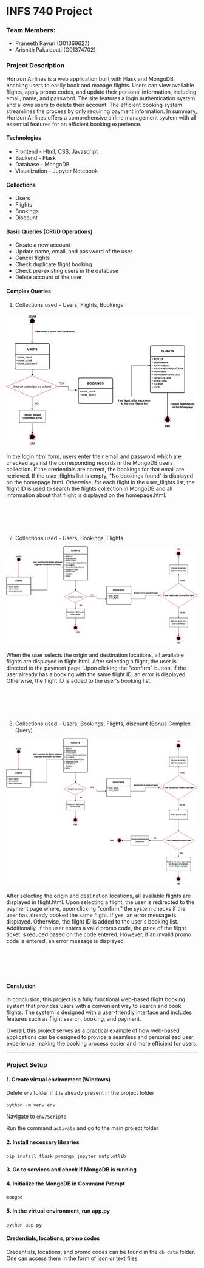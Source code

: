 # INFS 740 Project

### Team Members:
* Praneeth Ravuri (G01369627)
* Arishith Pakalapati (G01374702)


### Project Description

Horizon Airlines is a web application built with Flask and MongoDB, enabling users to easily book and manage flights. Users can view available flights, apply promo codes, and update their personal information, including email, name, and password. The site features a login authentication system and allows users to delete their account. The efficient booking system streamlines the process by only requiring payment information. In summary, Horizon Airlines offers a comprehensive airline management system with all essential features for an efficient booking experience.

#### Technologies
* Frontend - Html, CSS, Javascript
* Backend - Flask
* Database - MongoDB
* Visualization - Jupyter Notebook

#### Collections
* Users
* Flights
* Bookings
* Discount

#### Basic Queries (CRUD Operations)
* Create a new account
* Update name, email, and password of the user
* Cancel flights
* Check duplicate flight booking
* Check pre-existing users in the database
* Delete account of the user

#### Complex Queries
1. Collections used - Users, Flights, Bookings
<div>
<img src="./documentation_images/complex_query_1.png" alt="">
<p>
In the login.html form, users enter their email and password which are checked against the corresponding records in the MongoDB users collection. If the credentials are correct, the bookings for that email are retrieved. If the user_flights list is empty, "No bookings found" is displayed on the homepage.html. Otherwise, for each flight in the user_flights list, the flight ID is used to search the flights collection in MongoDB and all information about that flight is displayed on the homepage.html.
</p>
</div>

<br>
<br>
<br>
<br>

2. Collections used - Users, Bookings, Flights
<div>
<img src="./documentation_images/complex_query_2.png" alt="">
<p>
When the user selects the origin and destination locations, all available flights are displayed in flight.html. After selecting a flight, the user is directed to the payment page. Upon clicking the "confirm" button, if the user already has a booking with the same flight ID, an error is displayed. Otherwise, the flight ID is added to the user's booking list.
</p>
</div>

<br>
<br>
<br>
<br>

3. Collections used - Users, Bookings, Flights, discount (Bonus Complex Query)
<div>
<img src="./documentation_images/complex_query_3.png" alt="">
<p>
After selecting the origin and destination locations, all available flights are displayed in flight.html. Upon selecting a flight, the user is redirected to the payment page where, upon clicking "confirm," the system checks if the user has already booked the same flight. If yes, an error message is displayed. Otherwise, the flight ID is added to the user's booking list. Additionally, if the user enters a valid promo code, the price of the flight ticket is reduced based on the code entered. However, if an invalid promo code is entered, an error message is displayed.
</p>
</div>

<br>
<br>
<br>
<br>

#### Conslusion

In conclusion, this project is a fully functional web-based flight booking system that provides users with a convenient way to search and book flights. The system is designed with a user-friendly interface and includes features such as flight search, booking, and payment.

Overall, this project serves as a practical example of how web-based applications can be designed to provide a seamless and personalized user experience, making the booking process easier and more efficient for users.

<hr>

### Project Setup

#### 1. Create virtual environment (Windows)

Delete ```env``` folder if it is already present in the project folder

```python -m venv env```

Navigate to ```env/Scripts```

Run the command ```activate``` and go to the main project folder

#### 2. Install necessary libraries

```pip install flask pymongo jupyter matplotlib```

#### 3. Go to services and check if MongoDB is running

#### 4. Initialize the MongoDB in Command Prompt

```mongod```

#### 5. In the virtual environment, run app.py

```python app.py```

#### Credentials, locations, promo codes

Credentials, locations, and promo codes can be found in the ```db_data``` folder. One can access them in the form of json or text files
